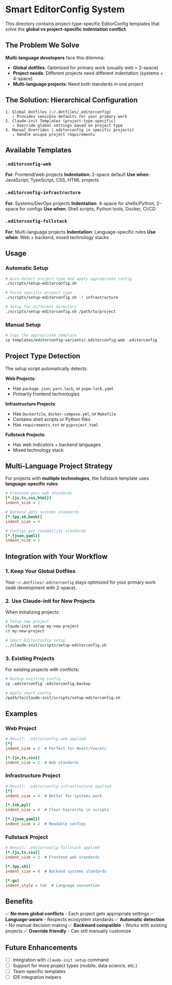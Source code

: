 # Smart EditorConfig System

This directory contains project-type-specific EditorConfig templates that solve the **global vs project-specific indentation conflict**.

## The Problem We Solve

**Multi-language developers** face this dilemma:
- **Global dotfiles**: Optimized for primary work (usually web = 2-space)
- **Project needs**: Different projects need different indentation (systems = 4-space)
- **Multi-language projects**: Need both standards in one project

## The Solution: Hierarchical Configuration

```
1. Global Dotfiles (~/.dotfiles/.editorconfig)
   ↓ Provides sensible defaults for your primary work
2. Claude-init Templates (project-type-specific)
   ↓ Override global settings based on project type
3. Manual Overrides (.editorconfig in specific projects)
   ↓ Handle unique project requirements
```

## Available Templates

### `.editorconfig-web`
**For**: Frontend/web projects
**Indentation**: 2-space default
**Use when**: JavaScript, TypeScript, CSS, HTML projects

### `.editorconfig-infrastructure`
**For**: Systems/DevOps projects
**Indentation**: 4-space for shells/Python, 2-space for configs
**Use when**: Shell scripts, Python tools, Docker, CI/CD

### `.editorconfig-fullstack`
**For**: Multi-language projects
**Indentation**: Language-specific rules
**Use when**: Web + backend, mixed technology stacks

## Usage

### Automatic Setup
```bash
# Auto-detect project type and apply appropriate config
./scripts/setup-editorconfig.sh

# Force specific project type
./scripts/setup-editorconfig.sh -t infrastructure

# Setup for different directory
./scripts/setup-editorconfig.sh /path/to/project
```

### Manual Setup
```bash
# Copy the appropriate template
cp templates/editorconfig-variants/.editorconfig-web .editorconfig
```

## Project Type Detection

The setup script automatically detects:

**Web Projects**:
- Has `package.json`, `yarn.lock`, or `pnpm-lock.yaml`
- Primarily frontend technologies

**Infrastructure Projects**:
- Has `Dockerfile`, `docker-compose.yml`, or `Makefile`
- Contains shell scripts or Python files
- Has `requirements.txt` or `pyproject.toml`

**Fullstack Projects**:
- Has web indicators + backend languages
- Mixed technology stack

## Multi-Language Project Strategy

For projects with **multiple technologies**, the fullstack template uses **language-specific rules**:

```ini
# Frontend gets web standards
[*.{js,ts,css,html}]
indent_size = 2

# Backend gets systems standards
[*.{py,sh,bash}]
indent_size = 4

# Configs get readability standards
[*.{json,yaml}]
indent_size = 2
```

## Integration with Your Workflow

### 1. Keep Your Global Dotfiles
Your `~/.dotfiles/.editorconfig` stays optimized for your primary work (web development with 2-space).

### 2. Use Claude-init for New Projects
When initializing projects:
```bash
# Setup new project
claude-init setup my-new-project
cd my-new-project

# Smart EditorConfig setup
../claude-init/scripts/setup-editorconfig.sh
```

### 3. Existing Projects
For existing projects with conflicts:
```bash
# Backup existing config
cp .editorconfig .editorconfig.backup

# Apply smart config
/path/to/claude-init/scripts/setup-editorconfig.sh
```

## Examples

### Web Project
```ini
# Result: .editorconfig-web applied
[*]
indent_size = 2  # Perfect for React/Vue/etc

[*.{js,ts,css}]
indent_size = 2  # Web standards
```

### Infrastructure Project
```ini
# Result: .editorconfig-infrastructure applied
[*]
indent_size = 4  # Better for systems work

[*.{sh,py}]
indent_size = 4  # Clear hierarchy in scripts

[*.{json,yaml}]
indent_size = 2  # Readable configs
```

### Fullstack Project
```ini
# Result: .editorconfig-fullstack applied
[*.{js,ts,css}]
indent_size = 2  # Frontend web standards

[*.{py,sh}]
indent_size = 4  # Backend systems standards

[*.go]
indent_style = tab  # Language convention
```

## Benefits

✅ **No more global conflicts** - Each project gets appropriate settings
✅ **Language-aware** - Respects ecosystem standards
✅ **Automatic detection** - No manual decision making
✅ **Backward compatible** - Works with existing projects
✅ **Override friendly** - Can still manually customize

## Future Enhancements

- [ ] Integration with `claude-init setup` command
- [ ] Support for more project types (mobile, data science, etc.)
- [ ] Team-specific templates
- [ ] IDE integration helpers